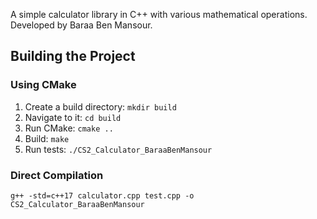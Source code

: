 A simple calculator library in C++ with various mathematical operations.
Developed by Baraa Ben Mansour.

## Building the Project

### Using CMake
1. Create a build directory: `mkdir build`
2. Navigate to it: `cd build`
3. Run CMake: `cmake ..`
4. Build: `make`
5. Run tests: `./CS2_Calculator_BaraaBenMansour`

### Direct Compilation
`g++ -std=c++17 calculator.cpp test.cpp -o CS2_Calculator_BaraaBenMansour`
